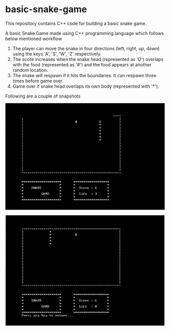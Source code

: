 # basic-snake-game
This repository contains C++ code for building a basic snake game.

A basic Snake Game made using C++ programming language which follows below mentioned workflow
1. The player can move the snake in four directions (left, right, up, down) using the keys 'A', 'S', 'W', 'Z' respectively.
2. The score increases when the snake head (represented as 'O') overlaps with the food (represented as '#') and the food appears at another random location.
3. The snake will respawn if it hits the boundaries. It can respawn three times before game over.
4. Game over if snake head overlaps its own body (represented with '*').

Following are a couple of snapshots

![](./Snapshots/1.PNG)


![](./Snapshots/2.PNG)
